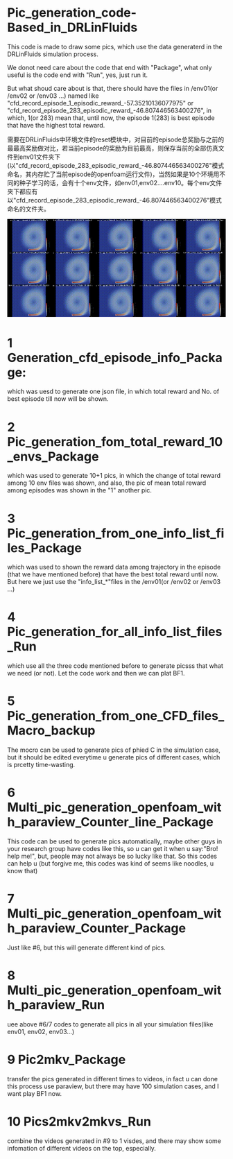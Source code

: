 

# Pic_generation_code-Based_in_DRLinFluids
This code is made to draw some pics, which use the data generaterd in the DRLinFluids simulation process.

We donot need care about the code that end with "Package", what only useful is the code end with "Run", yes, just run it. 

But what shoud care about is that, there should have the files in /env01(or /env02 or /env03 ...) named like "cfd_record_episode_1_episodic_reward_-57.35210136077975" or "cfd_record_episode_283_episodic_reward_-46.807446563400276", in which, 1(or 283) mean that, until now, the episode 1(283) is best episode that have the highest total reward.

需要在DRLinFluids中环境文件的reset模块中，对目前的episode总奖励与之前的最最高奖励做对比，若当前episode的奖励为目前最高，则保存当前的全部仿真文件到env01文件夹下(以"cfd_record_episode_283_episodic_reward_-46.807446563400276"模式命名，其内存贮了当前episode的openfoam运行文件)，当然如果是10个环境用不同的种子学习的话，会有十个env文件，如env01,env02....env10。每个env文件夹下都应有以"cfd_record_episode_283_episodic_reward_-46.807446563400276"模式命名的文件夹。

![image](https://github.com/Nillman2021/Pic_generation_code-Based_on_DRLinFluids/blob/main/env01_pics_merged.mkv_20250518_235350.gif)

# 1 Generation_cfd_episode_info_Package:
which was uesd to generate one json file, in which total reward and No. of best episode till now will be shown.

# 2 Pic_generation_fom_total_reward_10_envs_Package #
which was used to generate 10+1 pics, in which the change of total reward among 10 env files was shown, and also, the pic of mean total reward among episodes was shown in the "1" another pic.

# 3 Pic_generation_from_one_info_list_files_Package #
which was used to shown the reward data among trajectory in the episode (that we have mentioned before) that have the best total reward until now. But here we just use the "info_list_*"files in the /env01(or /env02 or /env03 ...)

# 4 Pic_generation_for_all_info_list_files_Run #
which use all the three code mentioned before to generate picsss that what we need (or not). Let the code work and then we can plat BF1.

# 5 Pic_generation_from_one_CFD_files_Macro_backup #
The mocro can be used to generate pics of phied C in the simulation case, but it should be edited everytime u generate pics of different cases, which is prcetty time-wasting.

# 6 Multi_pic_generation_openfoam_with_paraview_Counter_line_Package #
This code can be used to generate pics automatically, maybe other guys in your research group have codes like this, so u can get it when u say:"Bro! help me!", but, people may not always be so lucky like that. So this codes can help u (but forgive me, this codes was kind of seems like noodles, u know that)

# 7 Multi_pic_generation_openfoam_with_paraview_Counter_Package #
Just like #6, but this will generate different kind of pics.

# 8 Multi_pic_generation_openfoam_with_paraview_Run #
uee above #6/7 codes to generate all pics in all your simulation files(like env01, env02, env03...)

# 9 Pic2mkv_Package #
transfer the pics generated in different times to videos, in fact u can done this process use paraview, but there may have 100 simulation cases, and I want play BF1 now.

# 10 Pics2mkv2mkvs_Run #
combine the videos generated in #9 to 1 visdes, and there may show some infomation of different videos on the top, especially.
